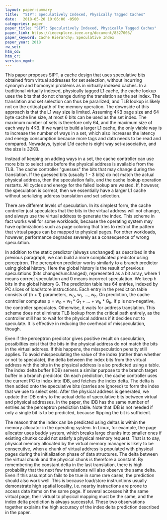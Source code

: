 ```yaml
---
layout: paper-summary
title:  "SIPT: Speculatively Indexed, Physically Tagged Caches"
date:   2018-05-20 19:06:00 -0500
categories: paper
paper_title: "SIPT: Speculatively Indexed, Physically Tagged Caches"
paper_link: https://ieeexplore.ieee.org/document/8327003/
paper_keyword: Cache Hierarchy; Speculative Index
paper_year: 2018
rw_set: 
htm_cd: 
htm_cr: 
version_mgmt: 
---
```


This paper proposes SIPT, a cache design that uses speculative bits obtained from virtual addresses for set 
selection, without incurring synonym and homonym problems as in virtually indexed caches. 
In a traditional virtually indexed, physically tagged L1 cache, the cache lookup uses the bits that do not 
change during the translation as the set index. The translation and set selection can thus be parallized, and TLB 
lookup is likely not on the critical path of the memory operation. The downside of this approach is that the L1 way 
size is limited. Assuming 4KB page size and 64 byte cache line size, at most 6 bits can be used as the set 
index. The maximum number of sets is therefore only 64, and the maximum size of each way is 4KB. If we want to build 
a larger L1 cache, the only viable way is to increase the number of ways in a set, which also increases the latency
and energy consumption because more tags and data needs to be read and compared. Nowadays, typical L1d cache is eight 
way set-associative, and the size is 32KB.

Instead of keeping on adding ways in a set, the cache controller can use more bits to select sets before the physical 
address is available from the TLB. The cache controller "guesses" the bits that may change during the translation. If the guessed
bits (usually 1 - 3 bits) do not match the actual physical address, then the speculation fails, and the cache lookup operation
restarts. All cycles and energy for the failed lookup are wasted. If, however, the speculation is correct, then we essentially
have a larger L1 cache without serializing address translation and set selection.

There are different levels of speculation. In its simplest form, the cache controller just speculates that the bits 
in the virtual address will not change, and always use the virtual address to generate the index. This scheme in fact
works well for some workloads, because the operating system may have optimizations such as page coloring that tries to
restrict the pattern that virtual pages can be mapped to physical pages. For other workloads, however, performance 
degrades severely as a consequence of wrong speculation.

In addition to the static predictor (always unchanged) as described in the previous paragraph, we can build a more 
complicated predictor using perceptron. The perceptron predictor works similarly to a branch predictor using global 
history. Here the global history is the result of previous speculations (bits changed/unchanged), represented as a 
bit array, where 1 means correct speculation and 0 means incorrect speculation. We keep h bits in the global history G.
The prediction table has 64 entries, indexed by PC slices of load/store instructions. Each entry in the prediction
table consists of (h + 1) parameters, w<sub>0</sub>, w<sub>1</sub>, ..., w<sub>h</sub>. On prediction, the cache controller
computes p = w<sub>0</sub> + w<sub>1</sub> * G<sub>1</sub> + ... + w<sub>h</sub> * G<sub>h</sub>. If p is non-negative,
the controller speculates. Otherwise, it waits for address translation. This scheme does not eliminate TLB lookup
from the critical path entirely, as the controller still has to wait for the physical address if it decides not to
speculate. It is effective in reducing the overhead of misspeculation, though.

Even if the perceptron predictor gives positive result on speculation, possibilties exist that the bits 
in the physical address do not match the bits in the virtual address. If this happens, the misspeculation penalty
still applies. To avoid misspeculating the value of the index (rather than whether or not to speculate), the 
delta between the index bits from the virtual address with the bits in the physical address is also predicted
using a table. The index delta buffer (IDB) servers a similar purpose to the branch target buffer in a branch 
predictor. On each prediction, the cache controller uses the current PC to index into IDB, and fetches the 
index delta. The delta is then added onto the speculative bits (carries are ignored) to form the index that we 
use to select sets. After the physical address is generated, we update the IDB entry to the actual delta of
speculative bits between virtual and physical addresses. In the paper, the IDB has the same number of entries 
as the perceptron prediction table. Note that IDB is not needed if only a single bit is to be predicted, because
flipping the bit is sufficient.

The reason that the index can be predicted using deltas is within the memory allocator in the operating system.
In Linux, for example, the page allocator uses buddy system, which breaks large chunks into smaller ones if 
existing chunks could not satisfy a physical memory request. That is to say, physical memory allocated by 
the virtual memory manager is likely to be consecutive, when a chunk of virtual address is populated with
physical pages during the initialization phase of data structures. The delta between the virtual chunk and 
the physical chunk is therefore a constant. By remembering the constant delta in the last translation, there is 
high probability that the next few translations will also observe the same delta. Even if this assumption
fails to be true in some rare cases, the prediction should also work well. This is because load/store instructions 
usually demonstrate high spatial locality, i.e. nearby instructions are prone to access data items on the same page.
If several accesses hit the same virtual page, their virtual to physical mapping must be the same, and the index 
delta prediction is always successful. These two observations together explains the high accuracy of the 
index delta prediction described in the paper.
